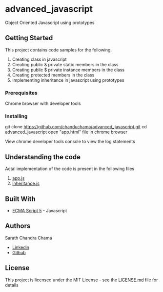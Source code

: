 # advanced_javascript

Object Oriented Javascript using prototypes

## Getting Started

This project contains code samples for the following.

1. Creating class in javascript
2. Creating public & private static members in the class
3. Creating public $ private instance members in the class
4. Creating protected members in the class
5. Implementing inheritance in javascript using prototypes

### Prerequisites

Chrome browser with developer tools

### Installing

git clone https://github.com/chanduchama/advanced_javascript.git
cd advanced_javascript
open "app.html" file in chrome browser

View chrome developer tools console to view the log statements

## Understanding the code

Actal implementation of the code is present in the following files

1. [app.js](app.js)
2. [inheritance.js](inheritance.js)

## Built With

* [ECMA Script 5](https://en.wikipedia.org/wiki/ECMAScript) - Javascript 

## Authors

Sarath Chandra Chama

* [Linkedin](https://www.linkedin.com/in/sarath-chandra-chama/)
* [Github](https://github.com/chanduchama)

## License

This project is licensed under the MIT License - see the [LICENSE.md](LICENSE.md) file for details
